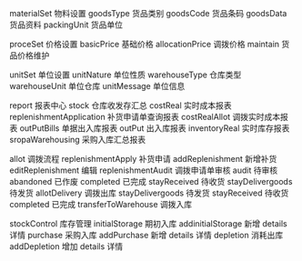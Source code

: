 

materialSet  物料设置
   goodsType  货品类别
   goodsCode  货品条码
   goodsData  货品资料
   packingUnit 货品单位


proceSet  价格设置
   basicPrice      基础价格
   allocationPrice 调拨价格
   maintain        货品价格维护


unitSet  单位设置
  unitNature  单位性质
  warehouseType  仓库类型
  warehouseUnit  单位仓库
  unitMessage   单位信息


report 报表中心
  stock  仓库收发存汇总
  costReal 实时成本报表
  replenishmentApplication 补货申请单查询报表
  costRealAllot  调拨实时成本报表
  outPutBills  单据出入库报表
  outPut  出入库报表
  inventoryReal     实时库存报表
  sropaWarehousing  采购入库汇总报表

allot 调拨流程
  replenishmentApply 补货申请
        addReplenishment 新增补货
        editReplenishment 编辑
  replenishmentAudit 调拨申请单审核
        audit         待审核
        abandoned     已作废
        completed     已完成
        stayReceived  待收货
        stayDelivergoods 待发货
  allotDelivery  调拨出库
        stayDelivergoods 待发货
        stayReceived    待收货
        completed       已完成
  transferToWarehouse   调拨入库

stockControl  库存管理
   initialStorage     期初入库
       addinitialStorage  新增
       details            详情
   purchase           采购入库
       addPurchase        新增
       details            详情
   depletion      消耗出库
       addDepletion   增加
       details        详情











